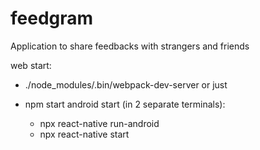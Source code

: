 # feedgram
Application to share feedbacks with strangers and friends

web start:
* ./node_modules/.bin/webpack-dev-server
or just
* npm start
android start (in 2 separate terminals):

     * npx react-native run-android
     * npx react-native start

